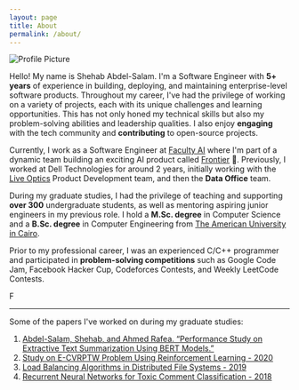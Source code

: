 ```yaml
---
layout: page
title: About
permalink: /about/
---
```


<img src="{{ site.baseurl }}/assets/Shehab.png" title="Profile Picture" class="profile">

Hello! My name is Shehab Abdel-Salam. I'm a Software Engineer with **5+ years** of experience in building, deploying, and maintaining enterprise-level software products. Throughout my career, I've had the privilege of working on a variety of projects, each with its unique challenges and learning opportunities. This has not only honed my technical skills but also my problem-solving abilities and leadership qualities. I also enjoy **engaging** with the tech community and **contributing** to open-source projects.

Currently, I work as a Software Engineer at [Faculty AI][company] where I'm part of a dynamic team building an exciting AI product called [Frontier][frontier] 🚀. Previously, I worked at Dell Technologies for around 2 years, initially working with the [Live Optics][liveoptics] Product Development team, and then the **Data Office** team.

During my graduate studies, I had the privilege of teaching and supporting **over 300** undergraduate students, as well as mentoring aspiring junior engineers in my previous role. I hold a **M.Sc. degree** in Computer Science and a **B.Sc. degree** in Computer Engineering from [The American University in Cairo][University].

Prior to my professional career, I was an experienced C/C++ programmer and participated in **problem-solving competitions** such as Google Code Jam, Facebook Hacker Cup, Codeforces Contests, and Weekly LeetCode Contests.

F

---

Some of the papers I've worked on during my graduate studies:

1. [Abdel-Salam, Shehab, and Ahmed Rafea. “Performance Study on Extractive Text Summarization Using BERT Models.”](https://www.mdpi.com/2078-2489/13/2/67)
2. [Study on E-CVRPTW Problem Using Reinforcement Learning - 2020](https://drive.google.com/file/d/1S66LT3kInvsubYGUlW4S78QJWLESqap3/view?usp=sharing)
3. [Load Balancing Algorithms in Distributed File Systems - 2019](https://drive.google.com/file/d/1uwlMDUGlllPCa1riIjcvhv8-sL7gsdoJ/view?usp=sharing)
4. [Recurrent Neural Networks for Toxic Comment Classification - 2018](https://github.com/shehab-as/ToxicCommentClassification)

[linkedin]: https://www.linkedin.com/in/shehab-abdel-salam-0a12ab97/
[github]: https://github.com/shehab-as
[company]: https://faculty.ai
[university]: https://www.aucegypt.edu
[liveoptics]: https://liveoptics.com
[frontier]: https://faculty.ai/frontier